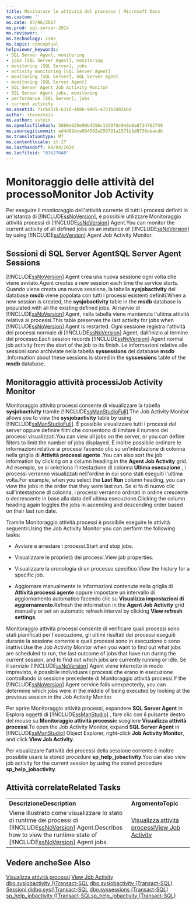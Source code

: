 ```yaml
---
title: Monitorare le attività del processo | Microsoft Docs
ms.custom: ''
ms.date: 03/06/2017
ms.prod: sql-server-2014
ms.reviewer: ''
ms.technology: ssms
ms.topic: conceptual
helpviewer_keywords:
- SQL Server Agent, monitoring
- jobs [SQL Server Agent], monitoring
- monitoring [SQL Server], jobs
- activity monitoring [SQL Server Agent]
- monitoring [SQL Server], SQL Server Agent
- monitoring [SQL Server Agent]
- SQL Server Agent Job Activity Monitor
- SQL Server Agent jobs, monitoring
- performance [SQL Server], jobs
- current activity
ms.assetid: 71cb432b-631d-4b8b-9965-e731b3d8266d
author: stevestein
ms.author: sstein
ms.openlocfilehash: 5088e029e90b4556c1559f8c948e8a8734762749
ms.sourcegitcommit: ad4d92dce894592a259721a1571b1d8736abacdb
ms.translationtype: MT
ms.contentlocale: it-IT
ms.lasthandoff: 08/04/2020
ms.locfileid: "87627040"
---
```

# <a name="monitor-job-activity"></a><span data-ttu-id="17768-102">Monitoraggio delle attività del processo</span><span class="sxs-lookup"><span data-stu-id="17768-102">Monitor Job Activity</span></span>
  <span data-ttu-id="17768-103">Per eseguire il monitoraggio dell'attività corrente di tutti i processi definiti in un'istanza di [!INCLUDE[ssNoVersion](../../includes/ssnoversion-md.md)], è possibile utilizzare Monitoraggio attività processi di [!INCLUDE[ssNoVersion](../../includes/ssnoversion-md.md)] Agent.</span><span class="sxs-lookup"><span data-stu-id="17768-103">You can monitor the current activity of all defined jobs on an instance of [!INCLUDE[ssNoVersion](../../includes/ssnoversion-md.md)] by using [!INCLUDE[ssNoVersion](../../includes/ssnoversion-md.md)] Agent Job Activity Monitor.</span></span>  
  
## <a name="sql-server-agent-sessions"></a><span data-ttu-id="17768-104">Sessioni di SQL Server Agent</span><span class="sxs-lookup"><span data-stu-id="17768-104">SQL Server Agent Sessions</span></span>  
 [!INCLUDE[ssNoVersion](../../includes/ssnoversion-md.md)] <span data-ttu-id="17768-105">Agent crea una nuova sessione ogni volta che viene avviato.</span><span class="sxs-lookup"><span data-stu-id="17768-105">Agent creates a new session each time the service starts.</span></span> <span data-ttu-id="17768-106">Quando viene creata una nuova sessione, la tabella **sysjobactivity** del database **msdb** viene popolata con tutti i processi esistenti definiti.</span><span class="sxs-lookup"><span data-stu-id="17768-106">When a new session is created, the **sysjobactivity** table in the **msdb** database is populated with all the existing defined jobs.</span></span> <span data-ttu-id="17768-107">Al riavvio di [!INCLUDE[ssNoVersion](../../includes/ssnoversion-md.md)] Agent, nella tabella viene mantenuta l'ultima attività relativa ai processi.</span><span class="sxs-lookup"><span data-stu-id="17768-107">This table preserves the last activity for jobs when [!INCLUDE[ssNoVersion](../../includes/ssnoversion-md.md)] Agent is restarted.</span></span> <span data-ttu-id="17768-108">Ogni sessione registra l'attività dei processi normale di [!INCLUDE[ssNoVersion](../../includes/ssnoversion-md.md)] Agent, dall'inizio al termine del processo.</span><span class="sxs-lookup"><span data-stu-id="17768-108">Each session records [!INCLUDE[ssNoVersion](../../includes/ssnoversion-md.md)] Agent normal job activity from the start of the job to its finish.</span></span> <span data-ttu-id="17768-109">Le informazioni relative alle sessioni sono archiviate nella tabella **syssessions** del database **msdb** .</span><span class="sxs-lookup"><span data-stu-id="17768-109">Information about these sessions is stored in the **syssessions** table of the **msdb** database.</span></span>  
  
## <a name="job-activity-monitor"></a><span data-ttu-id="17768-110">Monitoraggio attività processi</span><span class="sxs-lookup"><span data-stu-id="17768-110">Job Activity Monitor</span></span>  
 <span data-ttu-id="17768-111">Monitoraggio attività processi consente di visualizzare la tabella **sysjobactivity** tramite [!INCLUDE[ssManStudioFull](../../includes/ssmanstudiofull-md.md)].</span><span class="sxs-lookup"><span data-stu-id="17768-111">The Job Activity Monitor allows you to view the **sysjobactivity** table by using [!INCLUDE[ssManStudioFull](../../includes/ssmanstudiofull-md.md)].</span></span> <span data-ttu-id="17768-112">È possibile visualizzare tutti i processi del server oppure definire filtri che consentono di limitare il numero dei processi visualizzati.</span><span class="sxs-lookup"><span data-stu-id="17768-112">You can view all jobs on the server, or you can define filters to limit the number of jobs displayed.</span></span> <span data-ttu-id="17768-113">È inoltre possibile ordinare le informazioni relative ai processi facendo clic su un'intestazione di colonna nella griglia di **Attività processi agente** .</span><span class="sxs-lookup"><span data-stu-id="17768-113">You can also sort the job information by clicking on a column heading in the **Agent Job Activity** grid.</span></span> <span data-ttu-id="17768-114">Ad esempio, se si seleziona l'intestazione di colonna **Ultima esecuzione** , i processi verranno visualizzati nell'ordine in cui sono stati eseguiti l'ultima volta.</span><span class="sxs-lookup"><span data-stu-id="17768-114">For example, when you select the **Last Run** column heading, you can view the jobs in the order that they were last run.</span></span> <span data-ttu-id="17768-115">Se si fa di nuovo clic sull'intestazione di colonna, i processi verranno ordinati in ordine crescente o decrescente in base alla data dell'ultima esecuzione.</span><span class="sxs-lookup"><span data-stu-id="17768-115">Clicking the column heading again toggles the jobs in ascending and descending order based on their last run date.</span></span>  
  
 <span data-ttu-id="17768-116">Tramite Monitoraggio attività processi è possibile eseguire le attività seguenti:</span><span class="sxs-lookup"><span data-stu-id="17768-116">Using the Job Activity Monitor you can perform the following tasks:</span></span>  
  
-   <span data-ttu-id="17768-117">Avviare e arrestare i processi.</span><span class="sxs-lookup"><span data-stu-id="17768-117">Start and stop jobs.</span></span>  
  
-   <span data-ttu-id="17768-118">Visualizzare le proprietà dei processi.</span><span class="sxs-lookup"><span data-stu-id="17768-118">View job properties.</span></span>  
  
-   <span data-ttu-id="17768-119">Visualizzare la cronologia di un processo specifico.</span><span class="sxs-lookup"><span data-stu-id="17768-119">View the history for a specific job.</span></span>  
  
-   <span data-ttu-id="17768-120">Aggiornare manualmente le informazioni contenute nella griglia di **Attività processi agente** oppure impostare un intervallo di aggiornamento automatico facendo clic su **Visualizza impostazioni di aggiornamento**.</span><span class="sxs-lookup"><span data-stu-id="17768-120">Refresh the information in the **Agent Job Activity** grid manually or set an automatic refresh interval by clicking **View refresh settings**.</span></span>  
  
 <span data-ttu-id="17768-121">Monitoraggio attività processi consente di verificare quali processi sono stati pianificati per l'esecuzione, gli ultimi risultati dei processi eseguiti durante la sessione corrente e quali processi sono in esecuzione o sono inattivi.</span><span class="sxs-lookup"><span data-stu-id="17768-121">Use the Job Activity Monitor when you want to find out what jobs are scheduled to run, the last outcome of jobs that have run during the current session, and to find out which jobs are currently running or idle.</span></span> <span data-ttu-id="17768-122">Se il servizio [!INCLUDE[ssNoVersion](../../includes/ssnoversion-md.md)] Agent viene interrotto in modo imprevisto, è possibile individuare i processi che erano in esecuzione controllando la sessione precedente di Monitoraggio attività processi.</span><span class="sxs-lookup"><span data-stu-id="17768-122">If the [!INCLUDE[ssNoVersion](../../includes/ssnoversion-md.md)] Agent service fails unexpectedly, you can determine which jobs were in the middle of being executed by looking at the previous session in the Job Activity Monitor.</span></span>  
  
 <span data-ttu-id="17768-123">Per aprire Monitoraggio attività processi, espandere **SQL Server Agent** in Esplora oggetti di [!INCLUDE[ssManStudio](../../includes/ssmanstudio-md.md)] , fare clic con il pulsante destro del mouse su **Monitoraggio attività processi**e scegliere **Visualizza attività processi**.</span><span class="sxs-lookup"><span data-stu-id="17768-123">To open the Job Activity Monitor, expand **SQL Server Agent** in [!INCLUDE[ssManStudio](../../includes/ssmanstudio-md.md)] Object Explorer, right-click **Job Activity Monitor**, and click **View Job Activity**.</span></span>  
  
 <span data-ttu-id="17768-124">Per visualizzare l'attività dei processi della sessione corrente è inoltre possibile usare la stored procedure **sp_help_jobactivity**.</span><span class="sxs-lookup"><span data-stu-id="17768-124">You can also view job activity for the current session by using the stored procedure **sp_help_jobactivity**.</span></span>  
  
## <a name="related-tasks"></a><span data-ttu-id="17768-125">Attività correlate</span><span class="sxs-lookup"><span data-stu-id="17768-125">Related Tasks</span></span>  
  
|||  
|-|-|  
|<span data-ttu-id="17768-126">**Descrizione**</span><span class="sxs-lookup"><span data-stu-id="17768-126">**Description**</span></span>|<span data-ttu-id="17768-127">**Argomento**</span><span class="sxs-lookup"><span data-stu-id="17768-127">**Topic**</span></span>|  
|<span data-ttu-id="17768-128">Viene illustrato come visualizzare lo stato di runtime dei processi di [!INCLUDE[ssNoVersion](../../includes/ssnoversion-md.md)] Agent.</span><span class="sxs-lookup"><span data-stu-id="17768-128">Describes how to view the runtime state of [!INCLUDE[ssNoVersion](../../includes/ssnoversion-md.md)] Agent jobs.</span></span>|[<span data-ttu-id="17768-129">Visualizza attività processi</span><span class="sxs-lookup"><span data-stu-id="17768-129">View Job Activity</span></span>](view-job-activity.md)|  
  
## <a name="see-also"></a><span data-ttu-id="17768-130">Vedere anche</span><span class="sxs-lookup"><span data-stu-id="17768-130">See Also</span></span>  
 <span data-ttu-id="17768-131">[Visualizza attività processi](view-job-activity.md) </span><span class="sxs-lookup"><span data-stu-id="17768-131">[View Job Activity](view-job-activity.md) </span></span>  
 <span data-ttu-id="17768-132">[dbo.sysjobactivity &#40;&#41;Transact-SQL](/sql/relational-databases/system-tables/dbo-sysjobactivity-transact-sql) </span><span class="sxs-lookup"><span data-stu-id="17768-132">[dbo.sysjobactivity &#40;Transact-SQL&#41;](/sql/relational-databases/system-tables/dbo-sysjobactivity-transact-sql) </span></span>  
 <span data-ttu-id="17768-133">[Sessioni didbo.sys&#40;&#41;Transact-SQL](/sql/relational-databases/system-tables/dbo-syssessions-transact-sql) </span><span class="sxs-lookup"><span data-stu-id="17768-133">[dbo.syssessions &#40;Transact-SQL&#41;](/sql/relational-databases/system-tables/dbo-syssessions-transact-sql) </span></span>  
 [<span data-ttu-id="17768-134">sp_help_jobactivity &#40;&#41;Transact-SQL</span><span class="sxs-lookup"><span data-stu-id="17768-134">sp_help_jobactivity &#40;Transact-SQL&#41;</span></span>](/sql/relational-databases/system-stored-procedures/sp-help-jobactivity-transact-sql)  
  
  

